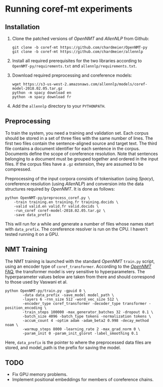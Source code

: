 Running coref-mt experiments
============================

Installation
------------

1. Clone the patched versions of _OpenNMT_ and _AllenNLP_ from Github:

   ```
   git clone -b coref-mt https://github.com/chardmeier/OpenNMT-py
   git clone -b coref-mt https://github.com/chardmeier/allennlp
   ```

2. Install all required prerequisites for the two libraries according to
   `OpenNMT-py/requirements.txt` and `allennlp/requirements.txt`.
  
3. Download required preprocessing and coreference models:

   ```
   wget https://s3-us-west-2.amazonaws.com/allennlp/models/coref-model-2018.02.05.tar.gz
   python -m spacy download en
   python -m spacy download fr
   ```

4. Add the `allennlp` directory to your `PYTHONPATH`.

Preprocessing
-------------

To train the system, you need a training and validation set. Each corpus 
should be stored in a set of three files with the same number of lines.
The first two files contain the sentence-aligned source and target text.
The third file contains a document identifier for each sentence in the corpus.
Documents define the scope of coreference resolution. Note that sentences
belonging to a document must be grouped together and ordered in the input
files. If the corpus files have a `.gz` extension, they are assumed to be
compressed.

Preprocessing of the input corpora consists of tokenisation (using _Spacy_),
coreference resolution (using _AllenNLP_) and conversion into the data structures
required by _OpenNMT_. It is done as follows:

```
python OpenNMT-py/preprocess_coref.py \
    -train training.en training.fr training.docids \
    -valid valid.en valid.fr valid.docids \
    -run_coref coref-model-2018.02.05.tar.gz \
    -save data_prefix
```

This will run for a while and generate a number of files whose names start
with `data_prefix`. The coreference resolver is run on the CPU. I haven't
tested running it on a GPU.

NMT Training
------------

The NMT training is launched with the standard _OpenNMT_ `train.py` script,
using an encoder type of `coref_transformer`. According to the [_OpenNMT_
FAQ](http://opennmt.net/OpenNMT-py/FAQ.html), the transformer model is
very sensitive to hyperparameters. The hyperparameter values below are taken
from there and should correspond to those used by Vaswani et al.

```
python OpenNMT-py/train.py -gpuid 0 \
        -data data_prefix -save_model model_path \
        -layers 6 -rnn_size 512 -word_vec_size 512 \
        -encoder_type coref_transformer -decoder_type transformer -position_encoding \
        -train_steps 100000 -max_generator_batches 32 -dropout 0.1 \
        -batch_size 4096 -batch_type tokens -normalization tokens \
        -accum_count 4 -optim adam -adam_beta2 0.998 -decay_method noam \
        -warmup_steps 8000 -learning_rate 2 -max_grad_norm 0 \
        -param_init 0 -param_init_glorot -label_smoothing 0.1
```

Here, `data_prefix` is the pointer to where the preprocessed data files are
stored, and model_path is the prefix for saving the model.

TODO
----

- Fix GPU memory problems.
- Implement positional embeddings for members of coreference chains.